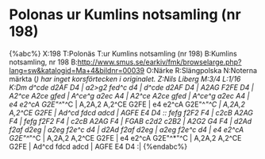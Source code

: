 # Polonas ur Kumlins notsamling (nr 198)

{%abc%}
X:198
T:Polonäs
T:ur Kumlins notsamling (nr 198)
B:Kumlins notsamling, nr 198
B:http://www.smus.se/earkiv/fmk/browselarge.php?lang=sw&katalogid=Ma+4&bildnr=00039
O:Närke
R:Slängpolska
N:Noterna märkta (*) har inget korsförtecken i originalet.
Z:Nils Liberg
M:3/4
L:1/16
K:Dm
d^cde d2AF D4 | a2>g2 fed^c d4 | d^cde d2AF D4 | A2AG F2FE D4 |
A2^ce A2ce gfed | A^ce^g a2ec A4 | A2^ce A2ce gfed | A^ce^g a2ec A4 |
e4 e2^cA G2E"^*"^C | A,2A,2 A,2^CE G2FE | e4 e2^cA G2E"^*"^C | A,2A,2 A,2^CE G2FE |
Ad^cd fdcd adcd | AGFE E4 D4 :: fefg f2F2 F4 | c2cB A2AG F4 |
fefg f2F2 F4 | c2cB A2AG F4 | FGAB c2d2 c2B2 | A2G2 G4 F4 |
d2Ad f2af d2eg | a2eg f2e^c d4 | d2Ad f2af d2eg | a2eg f2e^c d4 |
e4 e2^cA G2E"^*"^C | A,2A,2 A,2^CE G2FE | e4 e2^cA G2E"^*"^C | A,2A,2 A,2^CE G2FE | 
Ad^cd fdcd adcd | AGFE E4 D4 :|
{%endabc%}
